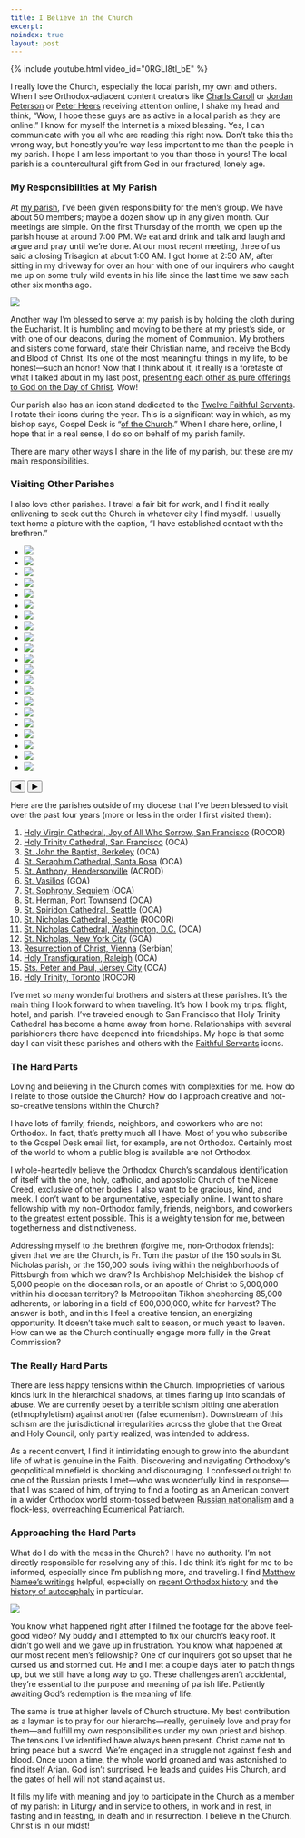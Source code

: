 ```yaml
---
title: I Believe in the Church
excerpt: 
noindex: true
layout: post
---
```

<script src="/assets/glide-3.7.1.js"></script>
<link rel="stylesheet" href="/assets/glide-3.7.1.css">

{% include youtube.html video_id="0RGLI8tl_bE" %}

I really love the Church, especially the local parish, my own and others.  When
I see Orthodox-adjacent content creators like [Charls
Caroll](https://www.youtube.com/watch?v=tUmTqIg_lrk) or [Jordan
Peterson](https://open.spotify.com/episode/4IQvrirSZJ4wUGYhNjz8dX) or [Peter
Heers](https://www.assemblyofbishops.org/news/2023/communique-04202023)
receiving attention online, I shake my head and think, “Wow, I hope these guys
are as active in a local parish as they are online.” I know for myself the
Internet is a mixed blessing. Yes, I can communicate with you all who are
reading this right now. Don’t take this the wrong way, but honestly you’re way
less important to me than the people in my parish. I hope I am less important
to you than those in yours! The local parish is a countercultural gift from God
in our fractured, lonely age.

### My Responsibilities at My Parish

At [my parish](https://orthodoxpittsburgh.org/), I’ve been given responsibility for the men’s group. We have about
50 members; maybe a dozen show up in any given month. Our meetings are simple.
On the first Thursday of the month, we open up the parish house at around 7:00
PM. We eat and drink and talk and laugh and argue and pray until we’re done. At
our most recent meeting, three of us said a closing Trisagion at about 1:00 AM.
I got home at 2:50 AM, after sitting in my driveway for over an hour with one
of our inquirers who caught me up on some truly wild events in his life since
the last time we saw each other six months ago.

<div class="image">
    <img src="guys.webp">
</div>

Another way I’m blessed to serve at my parish is by holding the cloth during
the Eucharist. It is humbling and moving to be there at my priest’s side, or
with one of our deacons, during the moment of Communion. My brothers and
sisters come forward, state their Christian name, and receive the Body and
Blood of Christ. It’s one of the most meaningful things in my life, to be
honest—such an honor! Now that I think about it, it really is a foretaste of
what I talked about in my last post, [presenting each other as pure offerings to
God on the Day of Christ](/2024/lets-be-holy-together/). Wow!

Our parish also has an icon stand dedicated to the [Twelve Faithful
Servants](/the-twelve-faithful-servants/). I rotate their icons during the
year. This is a significant way in which, as my bishop says, Gospel Desk is
“[of the Church](/about/).” When I share here, online, I hope that in a real
sense, I do so on behalf of my parish family.
 
There are many other ways I share in the life of my parish, but these are my
main responsibilities.

### Visiting Other Parishes

I also love other parishes. I travel a fair bit for work, and I find it really
enlivening to seek out the Church in whatever city I find myself. I usually
text home a picture with the caption, “I have established contact with the
brethren.”

<div class="glide">
  <div class="glide__track" data-glide-el="track">
    <ul class="glide__slides">
		<li class="glide__slide"><img src="sea-4.webp"></li>
		<li class="glide__slide"><img src="sea-5.webp"></li>
		<li class="glide__slide"><img src="sea-1.webp"></li>
		<li class="glide__slide"><img src="sea-2.webp"></li>
		<li class="glide__slide"><img src="sea-3.webp"></li>
		<li class="glide__slide"><img src="sf-1.webp"></li>
		<li class="glide__slide"><img src="sf-2.webp"></li>
		<li class="glide__slide"><img src="sf-3.webp"></li>
		<li class="glide__slide"><img src="vie-1.webp"></li>
		<li class="glide__slide"><img src="vie-2.webp"></li>
		<li class="glide__slide"><img src="vie-3.webp"></li>
		<li class="glide__slide"><img src="vie-4.webp"></li>
		<li class="glide__slide"><img src="vie-5.webp"></li>
		<li class="glide__slide"><img src="vie-6.webp"></li>
		<li class="glide__slide"><img src="jc-1.webp"></li>
		<li class="glide__slide"><img src="jc-2.webp"></li>
		<li class="glide__slide"><img src="jc-3.webp"></li>
		<li class="glide__slide"><img src="yyz-1.webp"></li>
		<li class="glide__slide"><img src="yyz-2.webp"></li>
		<li class="glide__slide"><img src="yyz-3.webp"></li>
		<li class="glide__slide"><img src="yyz-4.webp"></li>
    </ul>
  </div>
  <div class="glide__arrows" data-glide-el="controls">
    <button class="glide__arrow glide__arrow--left" data-glide-dir="<">◀</button>
    <button class="glide__arrow glide__arrow--right" data-glide-dir=">">▶</button>
  </div>
</div>
<script>new Glide('.glide').mount()</script>

Here are the parishes outside of my diocese that I’ve been blessed to visit
over the past four years (more or less in the order I first visited them):

1. [Holy Virgin Cathedral, Joy of All Who Sorrow, San Francisco](https://sfsobor.com/) (ROCOR)
1. [Holy Trinity Cathedral, San Francisco](https://holy-trinity.org/) (OCA)
1. [St. John the Baptist, Berkeley](https://stjohnthebaptistberkeley.org/) (OCA)
1. [St. Seraphim Cathedral, Santa Rosa](https://saintseraphim.com/) (OCA)
1. [St. Anthony, Hendersonville](https://saintanthonyorthodoxwnc.org/) (ACROD)
1. [St. Vasilios](https://saintvasilios.org/) (GOA)
1. [St. Sophrony, Sequiem](https://orthodoxsequim.com/) (OCA)
1. [St. Herman, Port Townsend](https://orthodoxporttownsend.com/) (OCA)
1. [St. Spiridon Cathedral, Seattle](https://saintspiridon.org/) (OCA)
1. [St. Nicholas Cathedral, Seattle](https://www.saintnicholascathedral.org/) (ROCOR)
1. [St. Nicholas Cathedral, Washington, D.C.](https://www.stnicholasdc.org/) (OCA)
1. [St. Nicholas, New York City](https://stnicholaswtc.org/) (GOA)
1. [Resurrection of Christ, Vienna](http://www.crkva.at/parohije/bec/) (Serbian)
1. [Holy Transfiguration, Raleigh](https://www.holytransfiguration-oca.org/) (OCA)
1. [Sts. Peter and Paul, Jersey City](https://www.peterandpaulcathedral.com/) (OCA)
1. [Holy Trinity, Toronto](https://www.holytrinity.ws/) (ROCOR)

I’ve met so many wonderful brothers and sisters at these parishes. It’s the
main thing I look forward to when traveling. It’s how I book my trips: flight,
hotel, and parish. I’ve traveled enough to San Francisco that Holy Trinity
Cathedral has become a home away from home. Relationships with several
parishioners there have deepened into friendships. My hope is that some day I
can visit these parishes and others with the [Faithful
Servants](/the-twelve-faithful-servants/) icons.


### The Hard Parts

Loving and believing in the Church comes with complexities for me. How do I
relate to those outside the Church? How do I approach creative and
not-so-creative tensions within the Church?

I have lots of family, friends, neighbors, and coworkers who are not Orthodox.
In fact, that’s pretty much all I have. Most of you who subscribe to the Gospel
Desk email list, for example, are not Orthodox. Certainly most of the world to
whom a public blog is available are not Orthodox.

I whole-heartedly believe the Orthodox Church’s scandalous identification of
itself with the one, holy, catholic, and apostolic Church of the Nicene Creed,
exclusive of other bodies. I also want to be gracious, kind, and meek. I don’t
want to be argumentative, especially online. I want to share fellowship with my
non-Orthodox family, friends, neighbors, and coworkers to the greatest extent
possible. This is a weighty tension for me, between togetherness and
distinctiveness.

Addressing myself to the brethren (forgive me, non-Orthodox friends): given
that we are the Church, is Fr. Tom the pastor of the 150 souls in St. Nicholas
parish, or the 150,000 souls living within the neighborhoods of Pittsburgh from
which we draw? Is Archbishop Melchisidek the bishop of 5,000 people on the
diocesan rolls, or an apostle of Christ to 5,000,000 within his diocesan
territory? Is Metropolitan Tikhon shepherding 85,000 adherents, or laboring in
a field of 500,000,000, white for harvest? The answer is both, and in this I
feel a creative tension, an energizing opportunity. It doesn’t take much salt
to season, or much yeast to leaven. How can we as the Church continually engage
more fully in the Great Commission?

### The Really Hard Parts

There are less happy tensions within the Church. Improprieties of various kinds
lurk in the hierarchical shadows, at times flaring up into scandals of abuse.
We are currently beset by a terrible schism pitting one aberation
(ethnophyletism) against another (false ecumenism). Downstream of this schism
are the jurisdictional irregularities across the globe that the Great and Holy
Council, only partly realized, was intended to address.

As a recent convert, I find it intimidating enough to grow into the abundant
life of what is genuine in the Faith. Discovering and navigating Orthodoxy’s
geopolitical minefield is shocking and discouraging. I confessed outright to
one of the Russian priests I met—who was wonderfully kind in response—that I
was scared of him, of trying to find a footing as an American convert in a
wider Orthodox world storm-tossed between [Russian
nationalism](https://www.orthodoxhistory.org/2024/04/02/st-john-maximovitch-russian-diaspora/)
and [a flock-less, overreaching Ecumenical
Patriarch](https://www.orthodoxhistory.org/2022/10/12/the-origins-of-the-barbarian-lands-theory/).

### Approaching the Hard Parts

What do I do with the mess in the Church? I have no authority. I’m not directly
responsible for resolving any of this. I do think it’s right for me to be
informed, especially since I’m publishing more, and traveling. I find [Matthew
Namee’s writings](https://www.orthodoxhistory.org/) helpful, especially on
[recent Orthodox
history](https://www.orthodoxhistory.org/2023/07/19/how-did-orthodoxy-get-into-this-mess/)
and the [history of
autocephaly](https://www.orthodoxhistory.org/2022/05/24/when-did-todays-autocephalous-churches-come-into-being/)
in particular.

<div class="image">
    <img src="ladder.webp">
</div>

You know what happened right after I filmed the footage for the above feel-good
video? My buddy and I attempted to fix our church’s leaky roof. It didn’t go
well and we gave up in frustration. You know what happened at our most recent
men’s fellowship? One of our inquirers got so upset that he cursed us and
stormed out. He and I met a couple days later to patch things up, but we still
have a long way to go. These challenges aren’t accidental, they’re essential to
the purpose and meaning of parish life. Patiently awaiting God’s redemption is
the meaning of life.

The same is true at higher levels of Church structure. My best contribution as
a layman is to pray for our hierarchs—really, genuinely love and pray for
them—and fulfill my own responsibilities under my own priest and bishop. The
tensions I’ve identified have always been present. Christ came not to bring
peace but a sword. We’re engaged in a struggle not against flesh and blood.
Once upon a time, the whole world groaned and was astonished to find itself
Arian. God isn’t surprised. He leads and guides His Church, and the gates of
hell will not stand against us.

It fills my life with meaning and joy to participate in the Church as a member
of my parish: in Liturgy and in service to others, in work and in rest, in
fasting and in feasting, in death and in resurrection. I believe in the Church.
Christ is in our midst!
